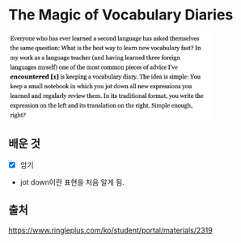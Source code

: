 # The Magic of Vocabulary Diaries

<img width="400" alt="Typo" src="./asset/materials/10.23.png">

## 배운 것

- [x] 암기
- jot down이란 표현을 처음 알게 됨.

## 출처

https://www.ringleplus.com/ko/student/portal/materials/2319
